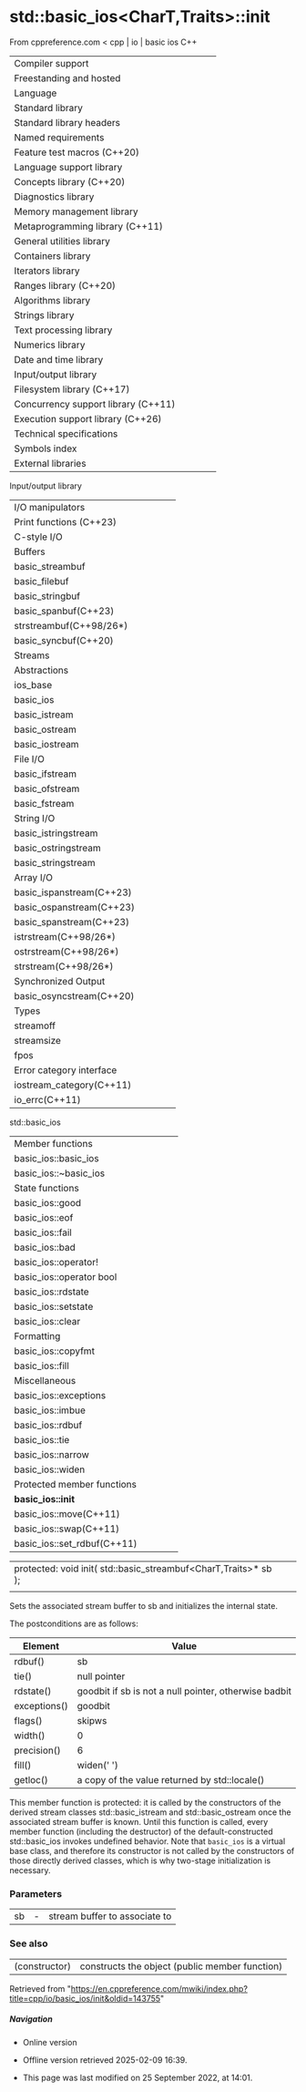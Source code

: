 # std::basic_ios<CharT,Traits>::init

From cppreference.com
< cpp‎ | io‎ | basic ios
C++

|  |  |  |  |  |
| --- | --- | --- | --- | --- |
| Compiler support | | | | |
| Freestanding and hosted | | | | |
| Language | | | | |
| Standard library | | | | |
| Standard library headers | | | | |
| Named requirements | | | | |
| Feature test macros (C++20) | | | | |
| Language support library | | | | |
| Concepts library (C++20) | | | | |
| Diagnostics library | | | | |
| Memory management library | | | | |
| Metaprogramming library (C++11) | | | | |
| General utilities library | | | | |
| Containers library | | | | |
| Iterators library | | | | |
| Ranges library (C++20) | | | | |
| Algorithms library | | | | |
| Strings library | | | | |
| Text processing library | | | | |
| Numerics library | | | | |
| Date and time library | | | | |
| Input/output library | | | | |
| Filesystem library (C++17) | | | | |
| Concurrency support library (C++11) | | | | |
| Execution support library (C++26) | | | | |
| Technical specifications | | | | |
| Symbols index | | | | |
| External libraries | | | | |

Input/output library

|  |  |  |  |  |
| --- | --- | --- | --- | --- |
| I/O manipulators | | | | |
| Print functions (C++23) | | | | |
| C-style I/O | | | | |
| Buffers | | | | |
| basic_streambuf | | | | |
| basic_filebuf | | | | |
| basic_stringbuf | | | | |
| basic_spanbuf(C++23) | | | | |
| strstreambuf(C++98/26\*) | | | | |
| basic_syncbuf(C++20) | | | | |
| Streams | | | | |
| Abstractions | | | | |
| ios_base | | | | |
| basic_ios | | | | |
| basic_istream | | | | |
| basic_ostream | | | | |
| basic_iostream | | | | |
| File I/O | | | | |
| basic_ifstream | | | | |
| basic_ofstream | | | | |
| basic_fstream | | | | |
| String I/O | | | | |
| basic_istringstream | | | | |
| basic_ostringstream | | | | |
| basic_stringstream | | | | |
| Array I/O | | | | |
| basic_ispanstream(C++23) | | | | |
| basic_ospanstream(C++23) | | | | |
| basic_spanstream(C++23) | | | | |
| istrstream(C++98/26\*) | | | | |
| ostrstream(C++98/26\*) | | | | |
| strstream(C++98/26\*) | | | | |
| Synchronized Output | | | | |
| basic_osyncstream(C++20) | | | | |
| Types | | | | |
| streamoff | | | | |
| streamsize | | | | |
| fpos | | | | |
| Error category interface | | | | |
| iostream_category(C++11) | | | | |
| io_errc(C++11) | | | | |

std::basic_ios

|  |  |  |  |  |
| --- | --- | --- | --- | --- |
| Member functions | | | | |
| basic_ios::basic_ios | | | | |
| basic_ios::~basic_ios | | | | |
| State functions | | | | |
| basic_ios::good | | | | |
| basic_ios::eof | | | | |
| basic_ios::fail | | | | |
| basic_ios::bad | | | | |
| basic_ios::operator! | | | | |
| basic_ios::operator bool | | | | |
| basic_ios::rdstate | | | | |
| basic_ios::setstate | | | | |
| basic_ios::clear | | | | |
| Formatting | | | | |
| basic_ios::copyfmt | | | | |
| basic_ios::fill | | | | |
| Miscellaneous | | | | |
| basic_ios::exceptions | | | | |
| basic_ios::imbue | | | | |
| basic_ios::rdbuf | | | | |
| basic_ios::tie | | | | |
| basic_ios::narrow | | | | |
| basic_ios::widen | | | | |
| Protected member functions | | | | |
| ****basic_ios::init**** | | | | |
| basic_ios::move(C++11) | | | | |
| basic_ios::swap(C++11) | | | | |
| basic_ios::set_rdbuf(C++11) | | | | |

|  |  |  |
| --- | --- | --- |
| protected:  void init( std::basic_streambuf<CharT,Traits>\* sb ); |  |  |
|  |  |  |

Sets the associated stream buffer to sb and initializes the internal state.

The postconditions are as follows:

| Element | Value |
| --- | --- |
| rdbuf() | sb |
| tie() | null pointer |
| rdstate() | goodbit if sb is not a null pointer, otherwise badbit |
| exceptions() | goodbit |
| flags() | skipws | dec |
| width() | ​0​ |
| precision() | 6 |
| fill() | widen(' ') |
| getloc() | a copy of the value returned by std::locale() |

This member function is protected: it is called by the constructors of the derived stream classes std::basic_istream and std::basic_ostream once the associated stream buffer is known. Until this function is called, every member function (including the destructor) of the default-constructed std::basic_ios invokes undefined behavior. Note that `basic_ios` is a virtual base class, and therefore its constructor is not called by the constructors of those directly derived classes, which is why two-stage initialization is necessary.

### Parameters

|  |  |  |
| --- | --- | --- |
| sb | - | stream buffer to associate to |

### See also

|  |  |
| --- | --- |
| (constructor) | constructs the object   (public member function) |

Retrieved from "<https://en.cppreference.com/mwiki/index.php?title=cpp/io/basic_ios/init&oldid=143755>"

##### Navigation

- Online version
- Offline version retrieved 2025-02-09 16:39.

- This page was last modified on 25 September 2022, at 14:01.